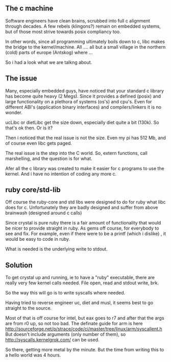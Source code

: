 The c machine
-------------

Software engineers have clean brains, scrubbed into full c alignment through decades. A few rebels (klingons?) remain on embedded systems, but of those most strive towards posix compliancy too.

In other words, since all programming ultimately boils down to c, libc makes the bridge to the kernel/machine. All ....  all but a small village in the northern (cold) parts of europe (Antskog) where ...
 
So i had a look what we are talkng about.

The issue 
----------

Many, especially embedded guys, have noticed that your standard c library has become quite heavy (2 Megs).
Since it provides a defined (posix) and large functionality on a plethora of systems (os's) and cpu's. Even for different ABI's (application binary interfaces) and compilers/linkers it is no wonder.

ucLibc or dietLibc get the size down, especially diet quite a bit (130k). So that's ok then. Or is it?

Then i noticed that the real issue is not the size. Even my pi has 512 Mb, and of course even libc gets paged. 

The real issue is the step into the C world. So, extern functions, call marshelling, and the question is for what.

Afer all the c library was created to make it easier for c programs to use the kernel. And i have no intention of coding any more c.

ruby core/std-lib
------------

Off course the ruby-core and std libs were designed to do for ruby what libc does for c. Unfortunately they are badly designed and suffer from above brainwash (designed around c calls)

Since crystal is pure ruby there is a fair amount of functionality that would be nicer to provide straight in ruby. As gems off course, for everybody to see and fix. 
For example, even if there were to be a printf (which i dislike) , it would be easy to code in ruby. 

What is needed is the underlying write to stdout.

Solution
--------

To get crystal up and running, ie to have a "ruby" executable, there are really very few kernel calls needed. File open, read and stdout write, brk.

So the way this will go is to write syscalls where needed. 

Having tried to reverse engineer uc, diet and musl, it seems best to go straight to the source. 

Most of that is off course for intel, but eax goes to r7 and after that the args are from r0 up, so not too bad. The definate guide for arm is here http://sourceforge.net/p/strace/code/ci/master/tree/linux/arm/syscallent.h
But doesn't include arguments (only number of them), so http://syscalls.kernelgrok.com/ can be used.

So there, getting more metal by the minute. But the time from writing this to a hello world was 4 hours.
